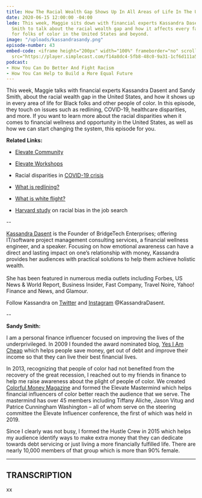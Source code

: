 ```yaml
---
title: How The Racial Wealth Gap Shows Up In All Areas of Life In The United States
date: 2020-06-15 12:00:00 -04:00
lede: This week, Maggie sits down with financial experts Kassandra Dasent and Sandy
  Smith to talk about the racial wealth gap and how it affects every facet of life
  for folks of color in the United States and beyond.
image: "/uploads/kassandrasandy.png"
episode-number: 43
embed-code: <iframe height="200px" width="100%" frameborder="no" scrolling="no" seamless
  src="https://player.simplecast.com/f14a8dc4-5fb8-48c0-9a31-1cf6d111a513?dark=false"></iframe>
podcast:
- How You Can Do Better And Fight Racism
- How You Can Help to Build a More Equal Future
---
```


This week, Maggie talks with financial experts Kassandra Dasent and Sandy Smith, about the racial wealth gap in the United States, and how it shows up in every area of life for Black folks and other people of color. In this episode, they touch on issues such as redlining, COVID-19, healthcare disparities, and more. If you want to learn more about the racial disparities when it comes to financial wellness and opportunity in the United States, as well as how we can start changing the system, this episode for you.

**Related Links:**

* [Elevate Community](https://www.facebook.com/groups/ElevateFinance/)

* [Elevate Workshops](http://elevateworkshops.com/)

* Racial disparities in [COVID-19 crisis](https://www.wired.com/story/covid-19-coronavirus-racial-disparities/)

* [What is redlining?](https://www.cbsnews.com/news/redlining-what-is-history-mike-bloomberg-comments/)

* [What is white flight?](https://www.theatlantic.com/business/archive/2015/07/white-flight-alive-and-well/399980/)

* [Harvard study](https://hbswk.hbs.edu/item/minorities-who-whiten-job-resumes-get-more-interviews) on racial bias in the job search

--

[Kassandra Dasent](https://www.kassandradasent.com/) is the Founder of BridgeTech Enterprises; offering IT/software project management consulting services, a financial wellness engineer, and a speaker. Focusing on how emotional awareness can have a direct and lasting impact on one’s relationship with money, Kassandra provides her audiences with practical solutions to help them achieve holistic wealth.\
\
She has been featured in numerous media outlets including Forbes, US News & World Report, Business Insider, Fast Company, Travel Noire, Yahoo! Finance and News, and Glamour.

Follow Kassandra on [Twitter](https://twitter.com/KassandraDasent) and [Instagram](https://www.instagram.com/kassandradasent/) @KassandraDasent.

--

**Sandy Smith:**

I am a personal finance influencer focused on improving the lives of the underprivileged. In 2009 I founded the award nominated blog, [Yes I Am Cheap](https://yesiamcheap.com/) which helps people save money, get out of debt and improve their income so that they can live their best financial lives.

In 2013, recognizing that people of color had not benefited from the recovery of the great recession, I reached out to my friends in finance to help me raise awareness about the plight of people of color. We created [Colorful Money Magazine](http://colorful.money/) and formed the Elevate Mastermind which helps financial influencers of color better reach the audience that we serve. The mastermind has over 45 members including Tiffany Aliche, Jason Vitug and Patrice Cunningham Washington – all of whom serve on the steering committee the Elevate Influencer conference, the first of which was held in 2019.

Since I clearly was not busy, I formed the Hustle Crew in 2015 which helps my audience identify ways to make extra money that they can dedicate towards debt servicing or just living a more financially fulfilled life. There are nearly 10,000 members of that group which is more than 90% female.

---

## TRANSCRIPTION

xx